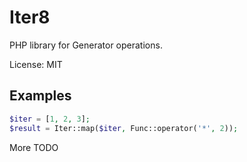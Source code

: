 # Iter8

PHP library for Generator operations.

License: MIT

## Examples

```php
$iter = [1, 2, 3];
$result = Iter::map($iter, Func::operator('*', 2));
```

More TODO
